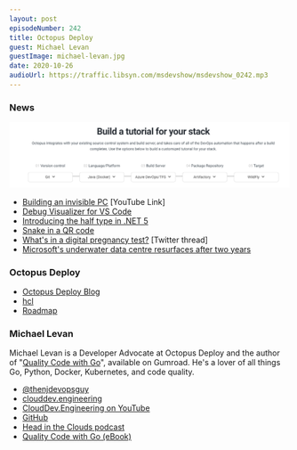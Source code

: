 ```yaml
---
layout: post
episodeNumber: 242
title: Octopus Deploy
guest: Michael Levan
guestImage: michael-levan.jpg
date: 2020-10-26
audioUrl: https://traffic.libsyn.com/msdevshow/msdevshow_0242.mp3
--- 
```


### News

![Tutorial Selector](tutorial.png)

 - [Building an invisible PC](https://www.youtube.com/watch?v=Perqf0dOGLk) \[YouTube Link\]
 - [Debug Visualizer for VS Code](https://github.com/hediet/vscode-debug-visualizer/tree/master/extension)
 - [Introducing the half type in .NET 5](https://devblogs.microsoft.com/dotnet/introducing-the-half-type/)
 - [Snake in a QR code](https://itsmattkc.com/etc/snakeqr/)
 - [What's in a digital pregnancy test?](https://twitter.com/Foone/status/1301707401024827392?s=19) \[Twitter thread\]
 - [Microsoft's underwater data centre resurfaces after two years](https://www.bbc.com/news/technology-54146718)


### Octopus Deploy

 - [Octopus Deploy Blog](https://octopus.com/blog)
 - [hcl](https://github.com/hashicorp/hcl#hcl)
 - [Roadmap](https://octopus.com/company/roadmap)

### Michael Levan

Michael Levan is a Developer Advocate at Octopus Deploy and the author of "[Quality Code with Go](https://sunny-founder-2382.ck.page/d9703d3454)", available on Gumroad. He's a lover of all things Go, Python, Docker,  Kubernetes, and code quality.

 - [@thenjdevopsguy](https://twitter.com/thenjdevopsguy)
 - [clouddev.engineering](https://www.clouddev.engineering/)
 - [CloudDev.Engineering on YouTube](https://www.youtube.com/clouddevengineering)
 - [GitHub](https://github.com/AdminTurnedDevOps)
 - [Head in the Clouds podcast](https://headintheclouds.libsyn.com/)
 - [Quality Code with Go (eBook)](https://sunny-founder-2382.ck.page/d9703d3454)